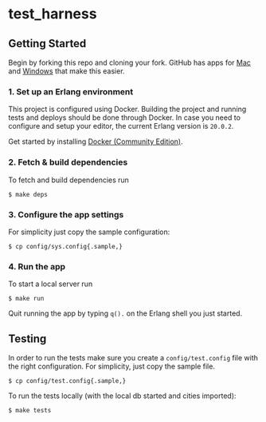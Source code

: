 # test_harness

## Getting Started

Begin by forking this repo and cloning your fork. GitHub has apps for
[Mac](http://mac.github.com/) and
[Windows](http://windows.github.com/) that make this easier.

### 1. Set up an Erlang environment

This project is configured using Docker. Building the project and running tests
and deploys should be done through Docker. In case you need to configure and
setup your editor, the current Erlang version is `20.0.2`.

Get started by installing [Docker (Community
Edition)](https://docs.docker.com/install/).

### 2. Fetch & build dependencies

To fetch and build dependencies run

```
$ make deps
```

### 3. Configure the app settings

For simplicity just copy the sample configuration:

```
$ cp config/sys.config{.sample,}
```

### 4. Run the app

To start a local server run

```
$ make run
```

Quit running the app by typing `q().` on the Erlang shell you just started.

## Testing

In order to run the tests make sure you create a `config/test.config` file with
the right configuration. For simplicity, just copy the sample file.

```
$ cp config/test.config{.sample,}
```

To run the tests locally (with the local db started and cities
imported):

```
$ make tests
```
